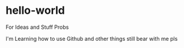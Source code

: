 # hello-world
For Ideas and Stuff Probs


I'm Learning how to use Github and other things still bear with me pls
